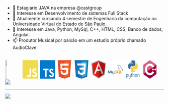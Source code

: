 - 👋 Estagiario JAVA na empresa @castgroup
- 👀 Interesse em Desenvolvimento de sistemas Full Stack
- 🌱 Atualmente cursando 4 semestre de Engenharia da computação na Universidade Virtual do Estado de São Paulo.
- 💞️ Interesse em Java, Python, MySql, C++, HTML, CSS, Banco de dados, Angular.
- 📫 Produtor Musical por paixão em um estudio próprio chamado AudioClave
<div style="display: inline_block"><br>
  <img align="center" height="60" width="10%" src="https://cdn.jsdelivr.net/gh/devicons/devicon/icons/java/java-original.svg" />
  <img align="center" height="60" width="10%" src="https://raw.githubusercontent.com/devicons/devicon/master/icons/javascript/javascript-plain.svg">
  <img align="center" height="60" width="10%" src="https://raw.githubusercontent.com/devicons/devicon/master/icons/typescript/typescript-plain.svg">
  <img align="center" height="60" width="10%" src="https://raw.githubusercontent.com/devicons/devicon/master/icons/html5/html5-original.svg">
  <img align="center" height="60" width="10%" src="https://raw.githubusercontent.com/devicons/devicon/master/icons/css3/css3-original.svg">
  <img align="center" height="60" width="10%" src="https://github.com/devicons/devicon/blob/master/icons/angularjs/angularjs-original.svg">
  <img align="center" height="60" width="10%" src="https://github.com/devicons/devicon/blob/master/icons/mysql/mysql-original-wordmark.svg">
  <img align="center" height="60" width="10%" src="https://github.com/devicons/devicon/blob/master/icons/python/python-original-wordmark.svg">
  <img align="center" height="60" width="10%" src="https://github.com/devicons/devicon/blob/master/icons/cplusplus/cplusplus-original.svg">
  <img align="center"  width="180" src="https://giffiles.alphacoders.com/209/209661.gif">
</div>
<hr>
 <div>
  <img width="830" src="https://github-readme-stats.vercel.app/api/top-langs/?username=TonnyJames&layout=compact&langs_count=7&theme=dracula"/>
</div>
